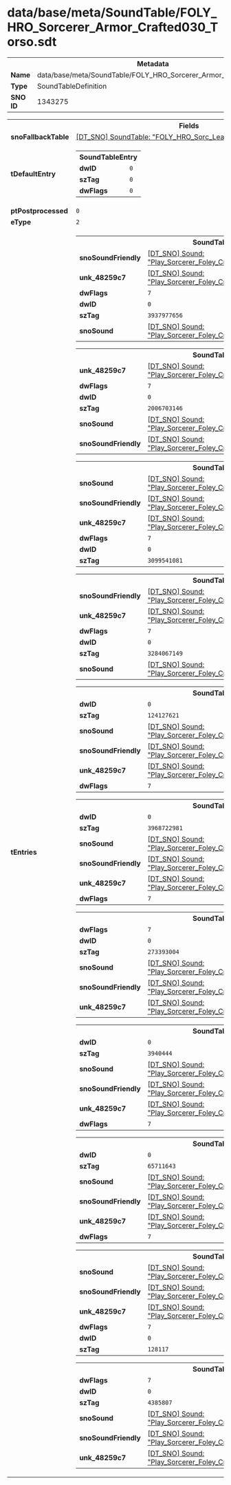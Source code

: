 <h1>data/base/meta/SoundTable/FOLY_HRO_Sorcerer_Armor_Crafted030_Torso.sdt</h1><table><tr><th colspan="100%">Metadata</th></tr><tr><td><b>Name</b></td><td>data/base/meta/SoundTable/FOLY_HRO_Sorcerer_Armor_Crafted030_Torso.sdt</td></tr><tr><td><b>Type</b></td><td>SoundTableDefinition</td></tr><tr><td><b>SNO ID</b></td><td>1343275</td></tr></table>

<table><tr><th colspan="100%">Fields</th></tr><tr><td><b>snoFallbackTable</b></td><td><a href="FOLY_HRO_Sorc_Leather.sdt.md">[DT_SNO] SoundTable: "FOLY_HRO_Sorc_Leather"</a></td></tr><tr><td><b>tDefaultEntry</b></td><td><table><tr><th colspan="100%">SoundTableEntry</th></tr><tr><td><b>dwID</b></td><td><code>0</code></td></tr><tr><td><b>szTag</b></td><td><code>0</code></td></tr><tr><td><b>dwFlags</b></td><td><code>0</code></td></tr></table>

</td></tr><tr><td><b>ptPostprocessed</b></td><td><code>0</code></td></tr><tr><td><b>eType</b></td><td><code>2</code></td></tr><tr><td><b>tEntries</b></td><td><table><tr><th colspan="100%">SoundTableEntry</th></tr><tr><td><b>snoSoundFriendly</b></td><td><a href="..\Sound\Play_Sorcerer_Foley_Crafted030_Torso_AttackQuick_3P_Friendly.snd.md">[DT_SNO] Sound: "Play_Sorcerer_Foley_Crafted030_Torso_AttackQuick_3P_Friendly"</a></td></tr><tr><td><b>unk_48259c7</b></td><td><a href="..\Sound\Play_Sorcerer_Foley_Crafted030_Torso_AttackQuick_3P_Enemy.snd.md">[DT_SNO] Sound: "Play_Sorcerer_Foley_Crafted030_Torso_AttackQuick_3P_Enemy"</a></td></tr><tr><td><b>dwFlags</b></td><td><code>7</code></td></tr><tr><td><b>dwID</b></td><td><code>0</code></td></tr><tr><td><b>szTag</b></td><td><code>3937977656</code></td></tr><tr><td><b>snoSound</b></td><td><a href="..\Sound\Play_Sorcerer_Foley_Crafted030_Torso_AttackQuick_1P.snd.md">[DT_SNO] Sound: "Play_Sorcerer_Foley_Crafted030_Torso_AttackQuick_1P"</a></td></tr></table>


<table><tr><th colspan="100%">SoundTableEntry</th></tr><tr><td><b>unk_48259c7</b></td><td><a href="..\Sound\Play_Sorcerer_Foley_Crafted030_Torso_AttackBig_3P_Enemy.snd.md">[DT_SNO] Sound: "Play_Sorcerer_Foley_Crafted030_Torso_AttackBig_3P_Enemy"</a></td></tr><tr><td><b>dwFlags</b></td><td><code>7</code></td></tr><tr><td><b>dwID</b></td><td><code>0</code></td></tr><tr><td><b>szTag</b></td><td><code>2006703146</code></td></tr><tr><td><b>snoSound</b></td><td><a href="..\Sound\Play_Sorcerer_Foley_Crafted030_Torso_AttackBig_1P.snd.md">[DT_SNO] Sound: "Play_Sorcerer_Foley_Crafted030_Torso_AttackBig_1P"</a></td></tr><tr><td><b>snoSoundFriendly</b></td><td><a href="..\Sound\Play_Sorcerer_Foley_Crafted030_Torso_AttackBig_3P_Friendly.snd.md">[DT_SNO] Sound: "Play_Sorcerer_Foley_Crafted030_Torso_AttackBig_3P_Friendly"</a></td></tr></table>


<table><tr><th colspan="100%">SoundTableEntry</th></tr><tr><td><b>snoSound</b></td><td><a href="..\Sound\Play_Sorcerer_Foley_Crafted030_Torso_AttackQuick_1P.snd.md">[DT_SNO] Sound: "Play_Sorcerer_Foley_Crafted030_Torso_AttackQuick_1P"</a></td></tr><tr><td><b>snoSoundFriendly</b></td><td><a href="..\Sound\Play_Sorcerer_Foley_Crafted030_Torso_AttackQuick_3P_Friendly.snd.md">[DT_SNO] Sound: "Play_Sorcerer_Foley_Crafted030_Torso_AttackQuick_3P_Friendly"</a></td></tr><tr><td><b>unk_48259c7</b></td><td><a href="..\Sound\Play_Sorcerer_Foley_Crafted030_Torso_AttackQuick_3P_Enemy.snd.md">[DT_SNO] Sound: "Play_Sorcerer_Foley_Crafted030_Torso_AttackQuick_3P_Enemy"</a></td></tr><tr><td><b>dwFlags</b></td><td><code>7</code></td></tr><tr><td><b>dwID</b></td><td><code>0</code></td></tr><tr><td><b>szTag</b></td><td><code>3099541081</code></td></tr></table>


<table><tr><th colspan="100%">SoundTableEntry</th></tr><tr><td><b>snoSoundFriendly</b></td><td><a href="..\Sound\Play_Sorcerer_Foley_Crafted030_Torso_Bodyfall_3P_Friendly.snd.md">[DT_SNO] Sound: "Play_Sorcerer_Foley_Crafted030_Torso_Bodyfall_3P_Friendly"</a></td></tr><tr><td><b>unk_48259c7</b></td><td><a href="..\Sound\Play_Sorcerer_Foley_Crafted030_Torso_Bodyfall_3P_Enemy.snd.md">[DT_SNO] Sound: "Play_Sorcerer_Foley_Crafted030_Torso_Bodyfall_3P_Enemy"</a></td></tr><tr><td><b>dwFlags</b></td><td><code>7</code></td></tr><tr><td><b>dwID</b></td><td><code>0</code></td></tr><tr><td><b>szTag</b></td><td><code>3284067149</code></td></tr><tr><td><b>snoSound</b></td><td><a href="..\Sound\Play_Sorcerer_Foley_Crafted030_Torso_Bodyfall_1P.snd.md">[DT_SNO] Sound: "Play_Sorcerer_Foley_Crafted030_Torso_Bodyfall_1P"</a></td></tr></table>


<table><tr><th colspan="100%">SoundTableEntry</th></tr><tr><td><b>dwID</b></td><td><code>0</code></td></tr><tr><td><b>szTag</b></td><td><code>124127621</code></td></tr><tr><td><b>snoSound</b></td><td><a href="..\Sound\Play_Sorcerer_Foley_Crafted030_Torso_Evade_1P.snd.md">[DT_SNO] Sound: "Play_Sorcerer_Foley_Crafted030_Torso_Evade_1P"</a></td></tr><tr><td><b>snoSoundFriendly</b></td><td><a href="..\Sound\Play_Sorcerer_Foley_Crafted030_Torso_Evade_3P_Friendly.snd.md">[DT_SNO] Sound: "Play_Sorcerer_Foley_Crafted030_Torso_Evade_3P_Friendly"</a></td></tr><tr><td><b>unk_48259c7</b></td><td><a href="..\Sound\Play_Sorcerer_Foley_Crafted030_Torso_Evade_3P_Enemy.snd.md">[DT_SNO] Sound: "Play_Sorcerer_Foley_Crafted030_Torso_Evade_3P_Enemy"</a></td></tr><tr><td><b>dwFlags</b></td><td><code>7</code></td></tr></table>


<table><tr><th colspan="100%">SoundTableEntry</th></tr><tr><td><b>dwID</b></td><td><code>0</code></td></tr><tr><td><b>szTag</b></td><td><code>3968722981</code></td></tr><tr><td><b>snoSound</b></td><td><a href="..\Sound\Play_Sorcerer_Foley_Crafted030_Torso_GetHit_1P.snd.md">[DT_SNO] Sound: "Play_Sorcerer_Foley_Crafted030_Torso_GetHit_1P"</a></td></tr><tr><td><b>snoSoundFriendly</b></td><td><a href="..\Sound\Play_Sorcerer_Foley_Crafted030_Torso_GetHit_3P_Friendly.snd.md">[DT_SNO] Sound: "Play_Sorcerer_Foley_Crafted030_Torso_GetHit_3P_Friendly"</a></td></tr><tr><td><b>unk_48259c7</b></td><td><a href="..\Sound\Play_Sorcerer_Foley_Crafted030_Torso_GetHit_3P_Enemy.snd.md">[DT_SNO] Sound: "Play_Sorcerer_Foley_Crafted030_Torso_GetHit_3P_Enemy"</a></td></tr><tr><td><b>dwFlags</b></td><td><code>7</code></td></tr></table>


<table><tr><th colspan="100%">SoundTableEntry</th></tr><tr><td><b>dwFlags</b></td><td><code>7</code></td></tr><tr><td><b>dwID</b></td><td><code>0</code></td></tr><tr><td><b>szTag</b></td><td><code>273393004</code></td></tr><tr><td><b>snoSound</b></td><td><a href="..\Sound\Play_Sorcerer_Foley_Crafted030_Torso_GetHit_1P.snd.md">[DT_SNO] Sound: "Play_Sorcerer_Foley_Crafted030_Torso_GetHit_1P"</a></td></tr><tr><td><b>snoSoundFriendly</b></td><td><a href="..\Sound\Play_Sorcerer_Foley_Crafted030_Torso_GetHit_3P_Friendly.snd.md">[DT_SNO] Sound: "Play_Sorcerer_Foley_Crafted030_Torso_GetHit_3P_Friendly"</a></td></tr><tr><td><b>unk_48259c7</b></td><td><a href="..\Sound\Play_Sorcerer_Foley_Crafted030_Torso_GetHit_3P_Enemy.snd.md">[DT_SNO] Sound: "Play_Sorcerer_Foley_Crafted030_Torso_GetHit_3P_Enemy"</a></td></tr></table>


<table><tr><th colspan="100%">SoundTableEntry</th></tr><tr><td><b>dwID</b></td><td><code>0</code></td></tr><tr><td><b>szTag</b></td><td><code>3940444</code></td></tr><tr><td><b>snoSound</b></td><td><a href="..\Sound\Play_Sorcerer_Foley_Crafted030_Torso_Jump_1P.snd.md">[DT_SNO] Sound: "Play_Sorcerer_Foley_Crafted030_Torso_Jump_1P"</a></td></tr><tr><td><b>snoSoundFriendly</b></td><td><a href="..\Sound\Play_Sorcerer_Foley_Crafted030_Torso_Jump_3P_Friendly.snd.md">[DT_SNO] Sound: "Play_Sorcerer_Foley_Crafted030_Torso_Jump_3P_Friendly"</a></td></tr><tr><td><b>unk_48259c7</b></td><td><a href="..\Sound\Play_Sorcerer_Foley_Crafted030_Torso_Jump_3P_Enemy.snd.md">[DT_SNO] Sound: "Play_Sorcerer_Foley_Crafted030_Torso_Jump_3P_Enemy"</a></td></tr><tr><td><b>dwFlags</b></td><td><code>7</code></td></tr></table>


<table><tr><th colspan="100%">SoundTableEntry</th></tr><tr><td><b>dwID</b></td><td><code>0</code></td></tr><tr><td><b>szTag</b></td><td><code>65711643</code></td></tr><tr><td><b>snoSound</b></td><td><a href="..\Sound\Play_Sorcerer_Foley_Crafted030_Torso_JumpLand_1P.snd.md">[DT_SNO] Sound: "Play_Sorcerer_Foley_Crafted030_Torso_JumpLand_1P"</a></td></tr><tr><td><b>snoSoundFriendly</b></td><td><a href="..\Sound\Play_Sorcerer_Foley_Crafted030_Torso_JumpLand_3P_Friendly.snd.md">[DT_SNO] Sound: "Play_Sorcerer_Foley_Crafted030_Torso_JumpLand_3P_Friendly"</a></td></tr><tr><td><b>unk_48259c7</b></td><td><a href="..\Sound\Play_Sorcerer_Foley_Crafted030_Torso_JumpLand_3P_Enemy.snd.md">[DT_SNO] Sound: "Play_Sorcerer_Foley_Crafted030_Torso_JumpLand_3P_Enemy"</a></td></tr><tr><td><b>dwFlags</b></td><td><code>7</code></td></tr></table>


<table><tr><th colspan="100%">SoundTableEntry</th></tr><tr><td><b>snoSound</b></td><td><a href="..\Sound\Play_Sorcerer_Foley_Crafted030_Torso_Run_1P.snd.md">[DT_SNO] Sound: "Play_Sorcerer_Foley_Crafted030_Torso_Run_1P"</a></td></tr><tr><td><b>snoSoundFriendly</b></td><td><a href="..\Sound\Play_Sorcerer_Foley_Crafted030_Torso_Run_3P_Friendly.snd.md">[DT_SNO] Sound: "Play_Sorcerer_Foley_Crafted030_Torso_Run_3P_Friendly"</a></td></tr><tr><td><b>unk_48259c7</b></td><td><a href="..\Sound\Play_Sorcerer_Foley_Crafted030_Torso_Run_3P_Enemy.snd.md">[DT_SNO] Sound: "Play_Sorcerer_Foley_Crafted030_Torso_Run_3P_Enemy"</a></td></tr><tr><td><b>dwFlags</b></td><td><code>7</code></td></tr><tr><td><b>dwID</b></td><td><code>0</code></td></tr><tr><td><b>szTag</b></td><td><code>128117</code></td></tr></table>


<table><tr><th colspan="100%">SoundTableEntry</th></tr><tr><td><b>dwFlags</b></td><td><code>7</code></td></tr><tr><td><b>dwID</b></td><td><code>0</code></td></tr><tr><td><b>szTag</b></td><td><code>4385807</code></td></tr><tr><td><b>snoSound</b></td><td><a href="..\Sound\Play_Sorcerer_Foley_Crafted030_Torso_Walk_1P.snd.md">[DT_SNO] Sound: "Play_Sorcerer_Foley_Crafted030_Torso_Walk_1P"</a></td></tr><tr><td><b>snoSoundFriendly</b></td><td><a href="..\Sound\Play_Sorcerer_Foley_Crafted030_Torso_Walk_3P_Friendly.snd.md">[DT_SNO] Sound: "Play_Sorcerer_Foley_Crafted030_Torso_Walk_3P_Friendly"</a></td></tr><tr><td><b>unk_48259c7</b></td><td><a href="..\Sound\Play_Sorcerer_Foley_Crafted030_Torso_Walk_3P_Enemy.snd.md">[DT_SNO] Sound: "Play_Sorcerer_Foley_Crafted030_Torso_Walk_3P_Enemy"</a></td></tr></table>


</td></tr></table>

